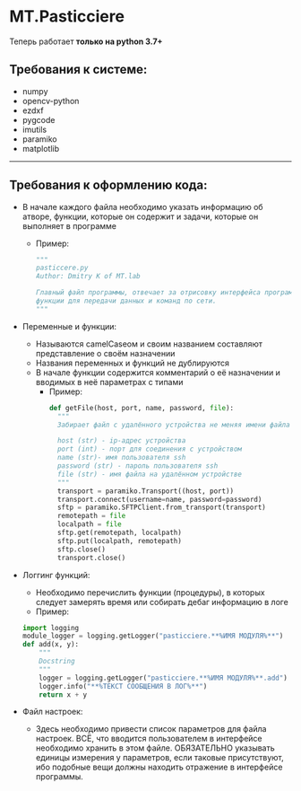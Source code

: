 # MT.Pasticciere

Теперь работает **только на python 3.7+**

## Требования к системе:
* numpy
* opencv-python
* ezdxf
* pygcode
* imutils
* paramiko
* matplotlib

---

## Требования к оформлению кода:
* В начале каждого файла необходимо указать информацию об атворе, функции, которые он содержит и задачи, которые он выполняет в программе
    * Пример:
        ```python
        """
        pasticcere.py
        Author: Dmitry K of MT.lab

        Главный файл программы, отвечает за отрисовку интерфейса программы и содержит
        функции для передачи данных и команд по сети.
        """
        ```

* Переменные и функции:
    * Называются camelCaseом и своим названием составляют представление о своём назначении
    * Названия переменных и функций не дублируются
    * В начале функции содержится комментарий о её назначении и вводимых в неё параметрах с типами
        * Пример:
            ```python
            def getFile(host, port, name, password, file):
              """
              Забирает файл с удалённого устройства не меняя имени файла

              host (str) - ip-адрес устройства
              port (int) - порт для соединения с устройством
              name (str)- имя пользователя ssh
              password (str) - пароль пользователя ssh
              file (str) - имя файла на удалённом устройстве
              """
              transport = paramiko.Transport((host, port))
              transport.connect(username=name, password=password)
              sftp = paramiko.SFTPClient.from_transport(transport)
              remotepath = file
              localpath = file
              sftp.get(remotepath, localpath)
              sftp.put(localpath, remotepath)
              sftp.close()
              transport.close()
            ```


* Логгинг функций:
    * Необходимо перечислить функции (процедуры), в которых следует замерять время или собирать дебаг информацию в логе
    * Пример:
  ```python
  import logging
  module_logger = logging.getLogger("pasticciere.**%ИМЯ МОДУЛЯ%**")
  def add(x, y):
      """
      Docstring
      """
      logger = logging.getLogger("pasticciere.**%ИМЯ МОДУЛЯ%**.add")
      logger.info("**%ТЕКСТ СООБЩЕНИЯ В ЛОГ%**")
      return x + y
  ```

* Файл настроек:
    * Здесь необходимо привести список параметров для файла настроек. ВСЁ, что вводится пользователем в интерфейсе необходимо хранить в этом файле. ОБЯЗАТЕЛЬНО указывать единицы измерения у параметров, если таковые присутствуют, ибо подобные вещи должны находить отражение в интерфейсе программы.
